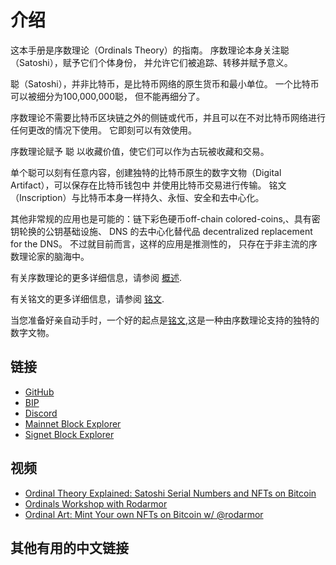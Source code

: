 介绍
============

这本手册是序数理论（Ordinals Theory）的指南。 序数理论本身关注聪（Satoshi），赋予它们个体身份，
并允许它们被追踪、转移并赋予意义。

聪（Satoshi），并非比特币，是比特币网络的原生货币和最小单位。 一个比特币可以被细分为100,000,000聪，
但不能再细分了。

序数理论不需要比特币区块链之外的侧链或代币，并且可以在不对比特币网络进行任何更改的情况下使用。
它即刻可以有效使用。

序数理论赋予 聪 以收藏价值，使它们可以作为古玩被收藏和交易。

单个聪可以刻有任意内容，创建独特的比特币原生的数字文物（Digital Artifact），可以保存在比特币钱包中
并使用比特币交易进行传输。 铭文（Inscription）与比特币本身一样持久、永恒、安全和去中心化。

其他非常规的应用也是可能的：链下彩色硬币off-chain colored-coins,、具有密钥轮换的公钥基础设施、
DNS 的去中心化替代品 decentralized replacement for the DNS。 不过就目前而言，这样的应用是推测性的，
只存在于非主流的序数理论家的脑海中。

有关序数理论的更多详细信息，请参阅 [概述](overview.md).

有关铭文的更多详细信息，请参阅 [铭文](inscriptions.md).

当您准备好亲自动手时，一个好的起点是[铭文](guides/inscriptions.md),这是一种由序数理论支持的独特的数字文物。

链接
-----

- [GitHub](https://github.com/ordinals/ord/)
- [BIP](https://github.com/ordinals/ord/blob/master/bip.mediawiki)
- [Discord](https://discord.gg/ordinals)
- [Mainnet Block Explorer](https://ordinals.com)
- [Signet Block Explorer](https://signet.ordinals.com)

视频
------

- [Ordinal Theory Explained: Satoshi Serial Numbers and NFTs on Bitcoin](https://www.youtube.com/watch?v=rSS0O2KQpsI)
- [Ordinals Workshop with Rodarmor](https://www.youtube.com/watch?v=MC_haVa6N3I)
- [Ordinal Art: Mint Your own NFTs on Bitcoin w/ @rodarmor](https://www.youtube.com/watch?v=j5V33kV3iqo)

其他有用的中文链接
-----
